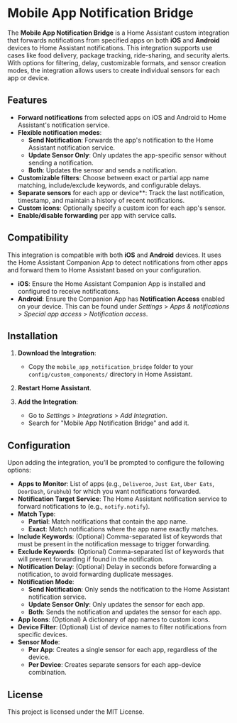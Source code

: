 # Mobile App Notification Bridge

The **Mobile App Notification Bridge** is a Home Assistant custom integration that forwards notifications from specified apps on both **iOS** and **Android** devices to Home Assistant notifications. This integration supports use cases like food delivery, package tracking, ride-sharing, and security alerts. With options for filtering, delay, customizable formats, and sensor creation modes, the integration allows users to create individual sensors for each app or device.

## Features

- **Forward notifications** from selected apps on iOS and Android to Home Assistant's notification service.
- **Flexible notification modes**:
  - **Send Notification**: Forwards the app's notification to the Home Assistant notification service.
  - **Update Sensor Only**: Only updates the app-specific sensor without sending a notification.
  - **Both**: Updates the sensor and sends a notification.
- **Customizable filters**: Choose between exact or partial app name matching, include/exclude keywords, and configurable delays.
- **Separate sensors** for each app or device**: Track the last notification, timestamp, and maintain a history of recent notifications.
- **Custom icons**: Optionally specify a custom icon for each app's sensor.
- **Enable/disable forwarding** per app with service calls.

## Compatibility

This integration is compatible with both **iOS** and **Android** devices. It uses the Home Assistant Companion App to detect notifications from other apps and forward them to Home Assistant based on your configuration.

- **iOS**: Ensure the Home Assistant Companion App is installed and configured to receive notifications.
- **Android**: Ensure the Companion App has **Notification Access** enabled on your device. This can be found under *Settings* > *Apps & notifications* > *Special app access* > *Notification access*.

## Installation

1. **Download the Integration**:
   - Copy the `mobile_app_notification_bridge` folder to your `config/custom_components/` directory in Home Assistant.

2. **Restart Home Assistant**.

3. **Add the Integration**:
   - Go to *Settings* > *Integrations* > *Add Integration*.
   - Search for "Mobile App Notification Bridge" and add it.

## Configuration

Upon adding the integration, you’ll be prompted to configure the following options:

- **Apps to Monitor**: List of apps (e.g., `Deliveroo`, `Just Eat`, `Uber Eats`, `DoorDash`, `Grubhub`) for which you want notifications forwarded.
- **Notification Target Service**: The Home Assistant notification service to forward notifications to (e.g., `notify.notify`).
- **Match Type**:
  - **Partial**: Match notifications that contain the app name.
  - **Exact**: Match notifications where the app name exactly matches.
- **Include Keywords**: (Optional) Comma-separated list of keywords that must be present in the notification message to trigger forwarding.
- **Exclude Keywords**: (Optional) Comma-separated list of keywords that will prevent forwarding if found in the notification.
- **Notification Delay**: (Optional) Delay in seconds before forwarding a notification, to avoid forwarding duplicate messages.
- **Notification Mode**:
  - **Send Notification**: Only sends the notification to the Home Assistant notification service.
  - **Update Sensor Only**: Only updates the sensor for each app.
  - **Both**: Sends the notification and updates the sensor for each app.
- **App Icons**: (Optional) A dictionary of app names to custom icons.
- **Device Filter**: (Optional) List of device names to filter notifications from specific devices.
- **Sensor Mode**:
  - **Per App**: Creates a single sensor for each app, regardless of the device.
  - **Per Device**: Creates separate sensors for each app-device combination.

## License

This project is licensed under the MIT License.

